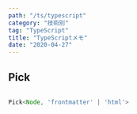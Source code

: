```yaml
---
path: "/ts/typescript"
category: "技術別"
tag: "TypeScript"
title: "TypeScriptメモ"
date: "2020-04-27"
---
```


## Pick

```js

Pick<Node, 'frontmatter' | 'html'>

```
